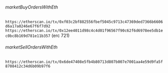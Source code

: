 
###### marketBuyOrdersWithEth
`https://etherscan.io/tx/0xf03c2bf882556fbef5045c9713c47369ded7366b6606d6a17a0246e67f6f7d92`
`https://etherscan.io/tx/0x12ee4011d98c4c4d01f96567f90c62f6d6978ee5db1ec0bc8b169d781e11b357` (erc 721)

###### marketSellOrdersWithEth
`https://etherscan.io/tx/0x6de47408e5fb4b80713d807b007e7001aa4e59d9fa5f8708412c34d6b09b97f6`


